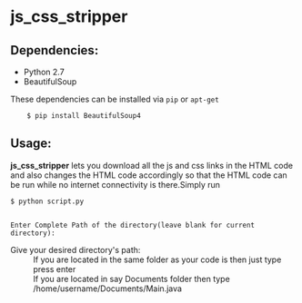 js_css_stripper
================================
Dependencies:
-------------
*  Python 2.7
*  BeautifulSoup

These dependencies can be installed via `pip` or `apt-get`

        $ pip install BeautifulSoup4
        
Usage:
----------

**js_css_stripper** lets you download all the js and css links in the HTML code and also changes the HTML code accordingly so that the HTML code can be run while no internet connectivity is there.Simply run

    $ python script.py


    Enter Complete Path of the directory(leave blank for current directory):
    
<dl>
  <dt>Give your desired directory's path:</dt>
  <dd>If you are located in the same folder as your code is then just type press enter</dd>
  <dd>If you are located in say Documents folder then type /home/username/Documents/Main.java</dt>
</dl>


